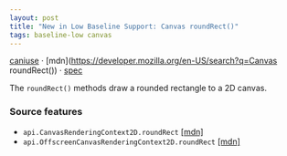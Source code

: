 ```yaml
---
layout: post
title: "New in Low Baseline Support: Canvas roundRect()"
tags: baseline-low canvas
---
```


[caniuse](https://caniuse.com/?search=canvas-roundrect) · [mdn](https://developer.mozilla.org/en-US/search?q=Canvas roundRect()) · [spec](https://html.spec.whatwg.org/multipage/canvas.html#dom-context-2d-roundrect)

The `roundRect()` methods draw a rounded rectangle to a 2D canvas.

### Source features

- ``api.CanvasRenderingContext2D.roundRect`` [[mdn]](https://developer.mozilla.org/en-US/search?q=api.CanvasRenderingContext2D.roundRect)
- ``api.OffscreenCanvasRenderingContext2D.roundRect`` [[mdn]](https://developer.mozilla.org/en-US/search?q=api.OffscreenCanvasRenderingContext2D.roundRect)
